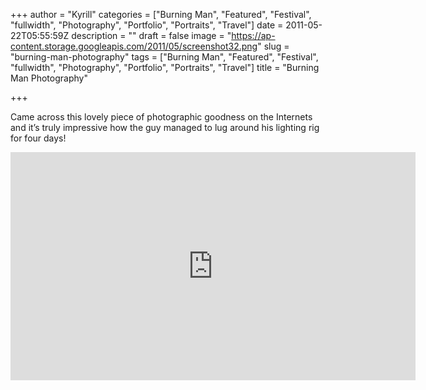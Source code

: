+++
author = "Kyrill"
categories = ["Burning Man", "Featured", "Festival", "fullwidth", "Photography", "Portfolio", "Portraits", "Travel"]
date = 2011-05-22T05:55:59Z
description = ""
draft = false
image = "https://ap-content.storage.googleapis.com/2011/05/screenshot32.png"
slug = "burning-man-photography"
tags = ["Burning Man", "Featured", "Festival", "fullwidth", "Photography", "Portfolio", "Portraits", "Travel"]
title = "Burning Man Photography"

+++


Came across this lovely piece of photographic goodness on the Internets and it’s truly impressive how the guy managed to lug around his lighting rig for four days!

<iframe allowfullscreen="" frameborder="0" height="365" src="https://www.youtube.com/embed/0k1LK6pmozs?feature=oembed" width="648"></iframe>


